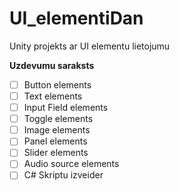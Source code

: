 # UI_elementiDan
Unity projekts ar UI elementu lietojumu

**Uzdevumu saraksts**

- [ ] Button elements
- [ ] Text elements
- [ ] Input Field elements
- [ ] Toggle elements
- [ ] Image elements
- [ ] Panel elements
- [ ] Slider elements
- [ ] Audio source elements
- [ ] C# Skriptu izveider

